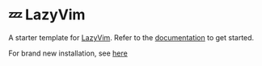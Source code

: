 # 💤 LazyVim

A starter template for [LazyVim](https://github.com/LazyVim/LazyVim).
Refer to the [documentation](https://lazyvim.github.io/installation) to get started.

For brand new installation, see [here](https://github.com/Nabil-Y/nvim-install)
